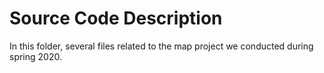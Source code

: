 # Source Code Description

In this folder, several files related to the map project we conducted during spring 2020.

